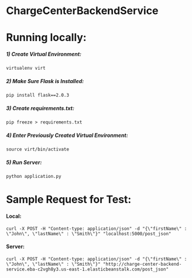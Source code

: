 # ChargeCenterBackendService


# Running locally:

##### 1) Create Virtual Environment:
```
virtualenv virt
``` 

##### 2) Make Sure Flask is Installed:
```
pip install flask==2.0.3
``` 

##### 3) Create requirements.txt:
```
pip freeze > requirements.txt
``` 

##### 4) Enter Previously Created Virtual Environment:
```
source virt/bin/activate
```

##### 5) Run Server:
```
python application.py
```


# Sample Request for Test:

#### Local:
```
curl -X POST -H "Content-type: application/json" -d "{\"firstName\" : \"John\", \"lastName\" : \"Smith\"}" "localhost:5000/post_json"
```

#### Server:
```
curl -X POST -H "Content-type: application/json" -d "{\"firstName\" : \"John\", \"lastName\" : \"Smith\"}" "http://charge-center-backend-service.eba-c2vgh8y3.us-east-1.elasticbeanstalk.com/post_json"
```